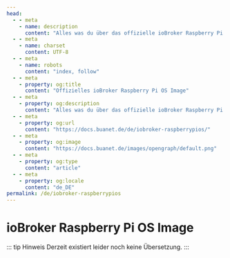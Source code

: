 ```yaml
---
head:
  - - meta
    - name: description
      content: "Alles was du über das offizielle ioBroker Raspberry Pi OS image wissen musst."
  - - meta
    - name: charset
      content: UTF‑8
  - - meta
    - name: robots
      content: "index, follow"
  - - meta
    - property: og:title
      content: "Offizielles ioBroker Raspberry Pi OS Image"
  - - meta
    - property: og:description
      content: "Alles was du über das offizielle ioBroker Raspberry Pi OS image wissen musst."
  - - meta
    - property: og:url
      content: "https://docs.buanet.de/de/iobroker-raspberrypios/"
  - - meta
    - property: og:image
      content: "https://docs.buanet.de/images/opengraph/default.png"
  - - meta
    - property: og:type
      content: "article"
  - - meta
    - property: og:locale
      content: "de_DE"
permalink: /de/iobroker-raspberrypios
---
```


<!---
When using comments plugin on this site, the permalink tag length can be max 27 (location.href max 50) 
-->

# ioBroker Raspberry Pi OS Image

::: tip Hinweis
Derzeit existiert leider noch keine Übersetzung.
:::